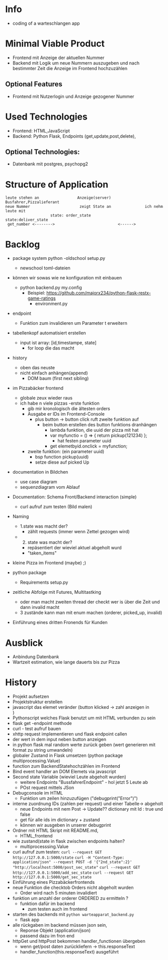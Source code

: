 # Info
- coding of a warteschlangen app
# Minimal Viable Product
- Frontend mit Anzeige der aktuellen Nummer
- Backend mit Logik um neue Nummern auszugeben und nach bestimmter Zeit die Anzeige im Frontend hochzuzählen
## Optional Features
- Frontend mit Nutzerlogin und Anzeige gezogener Nummer
# Used Technologies
- Frontend: HTML,JavaScript
- Backend: Python Flask, Endpoints (get,update,post,delete),
## Optional Technologies:
- Datenbank mit postgres, psychopg2 
# Structure of Application
```
leute stehen an                 Anzeige(server)        Busfahrer,Pizzalieferant
neue Nummer                      zeigt State an               ich nehm leute mit
                    state: order_state               state:deliver_state
 get_number <-------->                            <------>
```
# Backlog

- package system python
  -oldschool setup.py
  - newschool toml-dateien
- können wir sowas wie ne konfiguration mit einbauen
  - python backend.py my.config
    - Beispiel: https://github.com/majorx234/python-flask-restx-game-ratings
      - environment.py
- endpoint
  - Funktion zum invalidieren um Parameter t erweitern
- tabellenkopf automatisiert erstellen
  - input ist array: [id,timestampe, state]
    - for loop die das macht
- history 
  - oben das neuste
  - nicht einfach anhängen(append)
    - DOM baum (first next sibling)
- im Pizzabäcker frontend
  - globale zeux wieder raus
  - ich habe n viele pizzas
    -erste funktion
      - gib mir kronologisch die ältesten orders
      - Ausgabe er IDs im Frontend-Console
	    - plus button -> button click ruft zweite funktion auf
		  - beim button erstellen des button funktions dranhängen
		    - lambda funktion, die uuid der pizza mit hat
			-  var myfunctio = () => { return pickup(121234) };
			   - hat festen parameter uuid
			- get elemetbyid.onclick = myfunction;
	- zweite funktion: (ein parameter uuid)
	   - bsp function pickup(uuid)
       - setze diese auf picked Up

- documentation in Bildchen
  - use case diagram
  - sequenzdiagram vom Ablauf
- Documentation:
  Schema Front/Backend interaction (simple)
  - curl aufruf zum testen (Bild malen)

- Naming 
  - 1.state was macht der?
    - zählt requests (immer wenn Zettel gezogen wird)
  - 2. state was macht der?
    - repäsentiert der wieviel aktuel abgeholt wurd 
	- "taken_items"
- kleine Pizza im Frontend (maybe) ;)
- python package 
  - Requirements setup.py
- zeitliche Abfolge mit Futures, Multitastking
  - oder man macht zweiten thread der checkt wer is über die Zeit und dann invalid macht
  - 3 zustände kann man mit enum machen (orderer, picked_up, invalid)
- Einführung eines dritten Fronends für Kunden

# Ausblick
- Anbindung Datenbank
- Wartzeit estimation, wie lange dauerts bis zur Pizza


# History
- Projekt aufsetzen
- Projektstruktur erstellen
- javascript das elemet veränder (button klicked -> zahl anzeigen in <div>)
- Pythonscript welches Flask benutzt um mit HTML verbunden zu sein
- flask get -endpoint methode
- curl - test aufruf bauen
- xhttp request implementieren und flask endpoint callen
- der wert in dem input neben button anzeigen
- in python flask mal random werte zurück geben (wert generieren mit format zu string umwandeln)
- globaler Zustand in Flask umsetzen (python package multiprocessing.Value)
- function zum BackendStatehochzählen im Frontend
- Bind event handler an DOM Elemets via javascript
- Second state Variable (wieviel Leute abgeholt wurden)
  - weitere Endpoints "BussfahrerEndpoint" - hol jetzt 5 Leute ab
  - POst request mittels JSon
- Debugconsole im HTML
  - Funktion um zeilen hinzuzufügen ("debugprint("Error")")
- interne zuordnung IDs (zahlen per request) und einer Tabelle-> abgeholt
  - neue Endpoints 
     mit nem Post -> Update?? 
	 dictionary mit Id : true und false	
  - get für alle ids im dictionary + zustand
  - können wir ausgeben in unserer debugprint
- Ordner mit HTML Skript mit README.md,
  - HTML_frontend
- wie zustand(state in flask zwischen endpoints halten?
  - multiprocesssing.Value
- curl aufruf zum testen:
  `curl --request GET http://127.0.0.1:5000/state`
  `curl -H "Content-Type: application/json" --request POST -d '{"2nd_state":2}' "http://localhost:5000/post_sec_state"`
  `curl --request GET http://127.0.0.1:5000/add_sec_state`
  `curl --request GET http://127.0.0.1:5000/get_sec_state`	
- Einführung eines Pizzabäckerfrontends
- neue Funktion die checktob Orders nicht abgeholt wurden
  - Order wird nach 5 minuten invalidiert
- funktion um anzahl der orderer  ORDERED zu ermitteln ?
  - funktion dafür im backend
    - zum testen auch im frontend
- starten des backends mit `python warteapparat_backend.py`
  - flask app
- alle rückgaben im backend müssen json sein,
  -  Reponse Objekt (application/json)
  - passend dazu im fron end
- httpGet und httpPost bekommen handler_functionen übergeben
  - wenn get/post daten zurückliefern -> this.responseText
  - handler_function(this.responseText) ausgeführt
